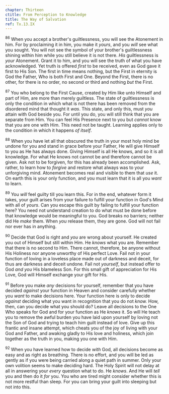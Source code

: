 ```yaml
---
chapter: Thirteen
ctitle: From Perception to Knowledge
title: The Way of Salvation
ref: Tx.13.IX
---
```


<sup>86</sup> When you accept a brother's guiltlessness, you will see the Atonement
in him. For by proclaiming it in him, you make it *yours*, and you
*will* see what you sought. You will not see the symbol of your
brother's guiltlessness shining within him while you still believe it is
not there. *His* guiltlessness is *your* Atonement. Grant it to him, and
you will see the truth of what you have acknowledged. Yet truth is
offered *first* to be received, even as God gave it first to His Son.
The first in time means nothing, but the First in eternity is God the
Father, Who is both First and One. Beyond the First, there is no other,
for there is no order, no second or third and nothing *but* the First.

<sup>87</sup> You who belong to the First Cause, created by Him like unto Himself
and part of Him, are more than merely guiltless. The state of
guiltlessness is only the condition in which what is not there has been
removed from the disordered mind that thought it *was*. This state, and
only this, must *you* attain with God beside you. For until you do, you
will still think that you are separate from Him. You can feel His
Presence next to you but *cannot* know that you are one with Him. This
need not be taught. Learning applies only to the condition in which it
happens *of itself*.

<sup>88</sup> When you have let all that obscured the truth in your most holy mind
be undone for you and stand in grace before your Father, He will give
Himself to you as He has always done. Giving Himself is all He knows,
and so it is all knowledge. For what He knows not cannot be and
therefore cannot be given. Ask not to be forgiven, for this has already
been accomplished. Ask, rather, to learn how to *forgive* and restore
what always was to your unforgiving mind. Atonement becomes real and
visible to them that *use* it. On earth this is your only function, and
you must learn that it is all you *want* to learn.

<sup>89</sup> You *will* feel guilty till you learn this. For in the end, whatever
form it takes, your guilt arises from your failure to fulfill your
function in God's Mind with all of *yours*. Can you escape this guilt by
failing to fulfill your function here? You need not understand creation
to do what must be done before that knowledge would be meaningful to
you. God breaks no barriers; neither did He *make* them. When *you*
release them, they are gone. God will not fail nor ever has in anything.

<sup>90</sup> Decide that God is right and *you* are wrong about yourself. He
created you out of Himself but still within Him. He *knows* what you
are. Remember that there is no second to Him. There cannot, therefore,
be anyone without His Holiness nor anyone unworthy of His perfect Love.
Fail not in your function of loving in a loveless place made out of
darkness and deceit, for thus are darkness and deceit undone. Fail not
*yourself*, but instead offer to God *and you* His blameless Son. For
this small gift of appreciation for His Love, God will Himself exchange
your gift for His.

<sup>91</sup> Before you make *any* decisions for yourself, remember that you have
decided *against* your function in Heaven and consider carefully whether
you *want* to make decisions here. Your function here is only to decide
*against* deciding what you want in recognition that you do not *know.*
How, then, can you decide what you should do? Leave all decisions to the
One Who speaks for God and for your function as He *knows* it. So will
He teach you to remove the awful burden you have laid upon yourself by
loving not the Son of God and trying to teach him guilt instead of love.
Give up this frantic and insane attempt, which cheats you of the joy of
living with your God and Father, and awaking gladly to His love and
holiness, which join together as the truth in you, making you one with
Him.

<sup>92</sup> When you have learned how to decide *with* God, all decisions become
as easy and as right as breathing. There is no effort, and you will be
led as gently as if you were being carried along a quiet path in summer.
Only your own volition seems to make deciding hard. The Holy Spirit will
not delay at all in answering your *every* question what to do. He
*knows*. And He will *tell* you and then do it *for* you. You who are
tired might consider whether this is not more restful than sleep. For
you can bring your guilt into sleeping but not into this.

